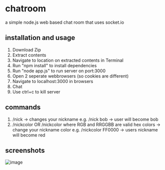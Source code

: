 # chatroom
a simple node.js web based chat room that uses socket.io

## installation and usage
1. Download Zip
2. Extract contents
3. Navigate to location on extracted contents in Terminal
4. Run "npm install" to install dependencies
5. Run "node app.js" to run server on port:3000
6. Open 2 seperate webbrowsers (so cookies are different)
7. Navigate to localhost:3000 in browsers
8. Chat
9. Use ctrl+c to kill server

## commands
1. /nick <newNickName> -> changes your nickname
  e.g. /nick bob -> user will become bob
2. /nickcolor <RBG> OR /nickcolor <RRGGBB> where RGB and RRGGBB are valid hex colors -> change your nickname color
  e.g. /nickcolor FF0000 -> users nickname will become red

## screenshots
![image](https://user-images.githubusercontent.com/9789081/54545454-551e0280-4967-11e9-8fff-4c923f62f68e.png)
